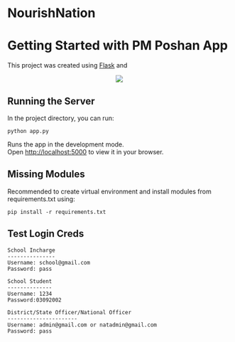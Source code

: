 # NourishNation
# Getting Started with PM Poshan App

This project was created using [Flask](https://flask.palletsprojects.com/en/2.2.x/) and
 <p align="center">
  <a href="#">
    <img src="https://skillicons.dev/icons?i=html,css,js,python,flask" />
  </a>
</p>

## Running the Server

In the project directory, you can run:
```
python app.py
```
Runs the app in the development mode.\
Open <http://localhost:5000> to view it in your browser.

## Missing Modules

Recommended to create virtual environment and install modules from requirements.txt using:
```
pip install -r requirements.txt
```

## Test Login Creds

```
School Incharge
---------------
Username: school@gmail.com
Password: pass 
```
```
School Student
--------------
Username: 1234
Password:03092002 
```
```
District/State Officer/National Officer
----------------------
Username: admin@gmail.com or natadmin@gmail.com
Password: pass
```
